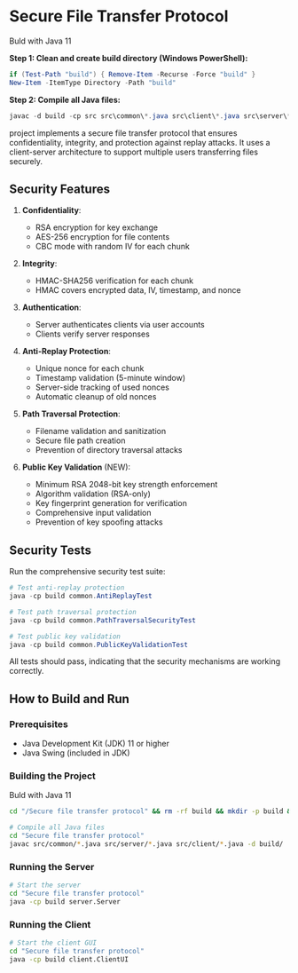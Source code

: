# Secure File Transfer Protocol
Buld with Java 11

**Step 1: Clean and create build directory (Windows PowerShell):**
```powershell
if (Test-Path "build") { Remove-Item -Recurse -Force "build" }
New-Item -ItemType Directory -Path "build"
```

**Step 2: Compile all Java files:**
```powershell
javac -d build -cp src src\common\*.java src\client\*.java src\server\*.java
```
project implements a secure file transfer protocol that ensures confidentiality, integrity, and protection against replay attacks. It uses a client-server architecture to support multiple users transferring files securely.


## Security Features

1. **Confidentiality**:
   - RSA encryption for key exchange
   - AES-256 encryption for file contents
   - CBC mode with random IV for each chunk

2. **Integrity**:
   - HMAC-SHA256 verification for each chunk
   - HMAC covers encrypted data, IV, timestamp, and nonce

3. **Authentication**:
   - Server authenticates clients via user accounts
   - Clients verify server responses

4. **Anti-Replay Protection**:
   - Unique nonce for each chunk
   - Timestamp validation (5-minute window)
   - Server-side tracking of used nonces
   - Automatic cleanup of old nonces

5. **Path Traversal Protection**:
   - Filename validation and sanitization
   - Secure file path creation
   - Prevention of directory traversal attacks

6. **Public Key Validation** (NEW):
   - Minimum RSA 2048-bit key strength enforcement
   - Algorithm validation (RSA-only)
   - Key fingerprint generation for verification
   - Comprehensive input validation
   - Prevention of key spoofing attacks

## Security Tests

Run the comprehensive security test suite:

```powershell
# Test anti-replay protection
java -cp build common.AntiReplayTest

# Test path traversal protection  
java -cp build common.PathTraversalSecurityTest

# Test public key validation
java -cp build common.PublicKeyValidationTest
```

All tests should pass, indicating that the security mechanisms are working correctly.

## How to Build and Run

### Prerequisites

- Java Development Kit (JDK) 11 or higher
- Java Swing (included in JDK)

### Building the Project

Buld with Java 11

```bash
cd "/Secure file transfer protocol" && rm -rf build && mkdir -p build && javac -source 11 -target 11 -d build src/common/*.java src/client/*.java src/server/*.java
```

```bash
# Compile all Java files
cd "Secure file transfer protocol"
javac src/common/*.java src/server/*.java src/client/*.java -d build/
```

### Running the Server

```bash
# Start the server
cd "Secure file transfer protocol"
java -cp build server.Server
```

### Running the Client

```bash
# Start the client GUI
cd "Secure file transfer protocol"
java -cp build client.ClientUI
```
